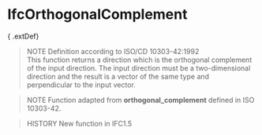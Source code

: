# IfcOrthogonalComplement

{ .extDef}
> NOTE  Definition according to ISO/CD 10303-42:1992  
> This function returns a direction which is the orthogonal complement of the input direction. The input direction must be a two-dimensional direction and the result is a vector of the same type and perpendicular to the input vector.

> NOTE  Function adapted from **orthogonal_complement** defined in ISO 10303-42.

> HISTORY  New function in IFC1.5
